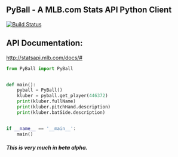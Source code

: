 ## PyBall - A MLB.com Stats API Python Client

[![Build Status](https://travis-ci.org/bradleyhurley/PyBall.svg?branch=master)](https://travis-ci.org/bradleyhurley/PyBall)

## API Documentation:
http://statsapi.mlb.com/docs/#


```python
from PyBall import PyBall


def main():
    pyball = PyBall()
    kluber = pyball.get_player(446372)
    print(kluber.fullName)
    print(kluber.pitchHand.description)
    print(kluber.batSide.description)


if __name__ == '__main__':
    main()

```
##### This is very much in ~~beta~~ alpha.
